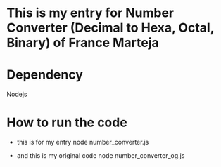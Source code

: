 # This is my entry for Number Converter (Decimal to Hexa, Octal, Binary) of France Marteja

# Dependency
Nodejs

# How to run the code
- this is for my entry
node number_converter.js

- and this is my original code
node number_converter_og.js
